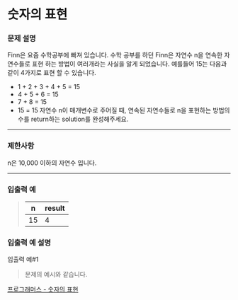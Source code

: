 # 숫자의 표현

### 문제 설명

Finn은 요즘 수학공부에 빠져 있습니다. 수학 공부를 하던 Finn은 자연수 n을 연속한 자연수들로 표현 하는 방법이 여러개라는 사실을 알게 되었습니다. 예를들어 15는 다음과 같이 4가지로 표현 할 수 있습니다.

- 1 + 2 + 3 + 4 + 5 = 15
- 4 + 5 + 6 = 15
- 7 + 8 = 15
- 15 = 15
  자연수 n이 매개변수로 주어질 때, 연속된 자연수들로 n을 표현하는 방법의 수를 return하는 solution를 완성해주세요.

---

### 제한사항

n은 10,000 이하의 자연수 입니다.

---

### 입출력 예

> | n   | result |
> | --- | ------ |
> | 15  | 4      |

### 입출력 예 설명

입출력 예#1

> 문제의 예시와 같습니다.

[프로그래머스 - 숫자의 표현](https://programmers.co.kr/learn/courses/30/lessons/12924)
